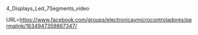4_Displays_Led_7Segments_video

URL=https://www.facebook.com/groups/electronicaymicrocontroladores/permalink/1634947359867347/
